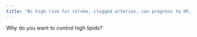 ```yaml
---
title: "Bc high risk for stroke, clogged arteries, can progress to HF, MI, hypertension"
---
```

Why do you want to control high lipids?

